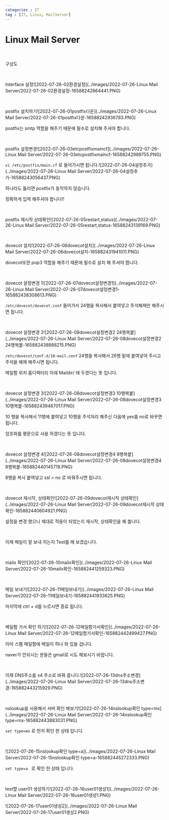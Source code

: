 ```yaml
---
categories : IT
tag : [IT, Linux, MailServer]
---
```


# Linux Mail Server

<br>

구상도

<br>

Interface 설정![2022-07-26-02환경설정](../images/2022-07-26-Linux Mail Server/2022-07-26-02환경설정-16588242864441.PNG)

<br>

postfix 설치하기![2022-07-26-01postfix다운](../images/2022-07-26-Linux Mail Server/2022-07-26-01postfix다운-16588242936783.PNG)

postfix는 smtp 역할을 해주기 때문에 필수로 설치해 주셔야 합니다.

<br>

postfix 설정변경![2022-07-26-03etcpostfixmaincf](../images/2022-07-26-Linux Mail Server/2022-07-26-03etcpostfixmaincf-16588242989755.PNG)

`vi /etc/postfix/main.cf` 로 들어가시면 됩니다.![2022-07-26-04설정추가](../images/2022-07-26-Linux Mail Server/2022-07-26-04설정추가-16588243056437.PNG)

하나라도 틀리면 postfix가 동작하지 않습니다.

정확하게 입력 해주셔야 합니다!!

<br>

postfix 재시작 상태확인![2022-07-26-05restart,status](../images/2022-07-26-Linux Mail Server/2022-07-26-05restart,status-16588243139169.PNG)

<br>

dovecot 설치![2022-07-26-06dovecot설치](../images/2022-07-26-Linux Mail Server/2022-07-26-06dovecot설치-165882431941011.PNG)

dovecot또한 pop3 역할을 해주기 때문에 필수로 설치 해 주셔야 합니다.

<br>

dovecot 설정변경 1![2022-07-26-07dovecot설정변경1](../images/2022-07-26-Linux Mail Server/2022-07-26-07dovecot설정변경1-165882438308613.PNG)

`/etc/dovecot/dovecot.conf`  들어가서 24행을 복사해서 붙여넣고 주석해제만 해주시면 됩니다.

<br>

dovecot 설정변경 2![2022-07-26-08dovecot설정변경2 24행복붙](../images/2022-07-26-Linux Mail Server/2022-07-26-08dovecot설정변경2 24행복붙-165882438888215.PNG)

`/etc/dovecot/conf.d/10-mail.conf` 24행을 복사해서 26행 밑에 붙여넣어 주시고 주석을 해제 해주시면 됩니다.

메일함 위치 홈디렉터리 아래 Maildir/ 에 두겠다는 뜻 입니다.

<br>

dovecot 설정변경 3![2022-07-26-08dovecot설정변경3 10행복붙](../images/2022-07-26-Linux Mail Server/2022-07-26-08dovecot설정변경3 10행복붙-165882439467017.PNG)

10 행을 복사해서 11행에 붙여넣고 10행을 주석처리 해주신 다음에 yes를 no로 바꾸면 됩니다.

암호화를 평문으로 사용 하겠다는 뜻 입니다.

<br>

dovecot 설정변경 4![2022-07-26-08dovecot설정변경4 8행복붙](../images/2022-07-26-Linux Mail Server/2022-07-26-08dovecot설정변경4 8행복붙-165882440145719.PNG)

8행을 복사 붙여넣고 ssl = no 로 바꿔주시면 됩니다.

<br>

dovecot 재시작, 상태확인![2022-07-26-09dovecot재시작 상태확인](../images/2022-07-26-Linux Mail Server/2022-07-26-09dovecot재시작 상태확인-165882440604921.PNG)

설정을 변경 했으니 제대로 적용이 되었는지 재시작, 상태확인을 해 봅니다.

<br>

이제 메일이 잘 보내 지는지 Test를 해 보겠습니다.

<br>

mailx 확인![2022-07-26-10mailx확인](../images/2022-07-26-Linux Mail Server/2022-07-26-10mailx확인-165882441259323.PNG)

<br>

메일 보내기![2022-07-26-11메일보내기](../images/2022-07-26-Linux Mail Server/2022-07-26-11메일보내기-165882441933625.PNG)

마지막에 ctrl + d를 누르시면 종료 됩니다.

<br>

메일함 가서 확인 하기![2022-07-26-12메일함가서확인](../images/2022-07-26-Linux Mail Server/2022-07-26-12메일함가서확인-165882442499427.PNG)

아마 스팸 메일함에 메일이 하나 와 있을 겁니다.

naver가 안되시는 분들은 gmail로 시도 해보시기 바랍니다.

<br>

이제 DNS주소를 x4 주소로 바꿔 줍니다.![2022-07-26-13dns주소변경](../images/2022-07-26-Linux Mail Server/2022-07-26-13dns주소변경-165882443215929.PNG)

<br>

nslookup을 사용해서 서버 확인 해보기![2022-07-26-14nslookup확인 type=mx](../images/2022-07-26-Linux Mail Server/2022-07-26-14nslookup확인 type=mx-165882443883031.PNG)

`set type=mx` 로 먼저 확인 한 상태 입니다.

<br>

![2022-07-26-15nslookup확인 type=a](../images/2022-07-26-Linux Mail Server/2022-07-26-15nslookup확인 type=a-165882445272333.PNG)

`set type=a ` 로 확인 한 상태 입니다. 

<br>

test할 user01 생성하기![2022-07-26-16user01생성1](../images/2022-07-26-Linux Mail Server/2022-07-26-16user01생성1.PNG)

![2022-07-26-17user01생성2](../images/2022-07-26-Linux Mail Server/2022-07-26-17user01생성2.PNG)

<br>



